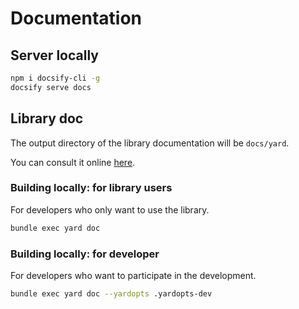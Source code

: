 # Documentation 

## Server locally

```bash
npm i docsify-cli -g
docsify serve docs
```

## Library doc

The output directory of the library documentation will be `docs/yard`.

You can consult it online [here](https://noraj.github.io/ctf-party/yard/).

### Building locally: for library users

For developers who only want to use the library.

```bash
bundle exec yard doc
```

### Building locally: for developer

For developers who want to participate in the development.

```bash
bundle exec yard doc --yardopts .yardopts-dev
```
